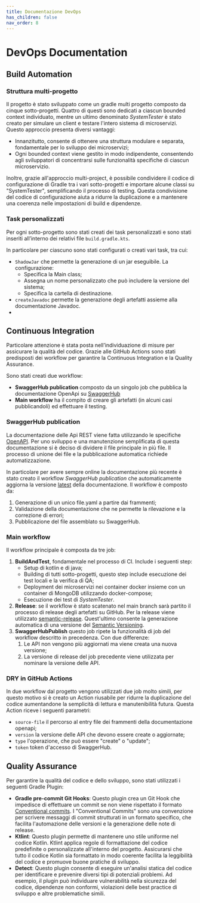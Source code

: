 ```yaml
---
title: Documentazione DevOps
has_children: false
nav_order: 8
---
```


# DevOps Documentation


## Build Automation
### Struttura multi-progetto
Il progetto è stato sviluppato come un gradle multi progetto composto da cinque sotto-progetti. Quattro di questi sono dedicati a ciascun bounded context individuato, mentre un ultimo denominato *SystemTester* è stato creato per simulare un client e testare l'intero sistema di microservizi. 
Questo approccio presenta diversi vantaggi:
- Innanzitutto, consente di ottenere una struttura modulare e separata, fondamentale per lo sviluppo dei microservizi;
- Ogni bounded context viene gestito in modo indipendente, consentendo agli sviluppatori di concentrarsi sulle funzionalità specifiche di ciascun microservizio.

Inoltre, grazie all'approccio multi-project, è possibile condividere il codice di configurazione di Gradle tra i vari sotto-progetti e importare alcune classi su "SystemTester", semplificando il processo di testing. Questa condivisione del codice di configurazione aiuta a ridurre la duplicazione e a mantenere una coerenza nelle impostazioni di build e dipendenze.

### Task personalizzati
Per ogni sotto-progetto sono stati creati dei task personalizzati e sono stati inseriti all’interno dei relativi file `build.gradle.kts`.

In particolare per ciascuno sono stati configurati o creati vari task, tra cui:
- `ShadowJar` che permette la generazione di un jar eseguibile. La configurazione:
  - Specifica la Main class;
  - Assegna un nome personalizzato che può includere la versione del sistema;
  - Specifica la cartella di destinazione.
- `createJavadoc` permette la generazione degli artefatti assieme alla documentazione Javadoc.
- 
## Continuous Integration
Particolare attenzione è stata posta nell’individuazione di misure per assicurare la qualità del codice. Grazie alle GitHub Actions sono stati predisposti dei workflow per garantire la Continuous Integration e la Quality Assurance.

Sono stati creati due workflow:
- **SwaggerHub publication** composto da un singolo job che pubblica la documentazione OpenApi su [SwaggerHub](https://swagger.io/tools/swaggerhub/)
- **Main workflow** ha il compito di creare gli artefatti (in alcuni casi pubblicandoli) ed effettuare il testing.
  
### SwaggerHub publication
La documentazione delle Api REST viene fatta utilizzando le specifiche [OpenAPI](https://swagger.io/specification/). Per uno sviluppo e una manutenzione semplificata di questa documentazione si è deciso di dividere il file principale in più file. Il processo di unione dei file e la pubblicazione automatica richiede automatizzazione.

In particolare per avere sempre online la documentazione più recente è stato creato il workflow *SwaggerHub publication* che automaticamente aggiorna la versione [latest](https://app.swaggerhub.com/apis/DenGuzawr22/DSDMS/latest) della documentazione.
Il workflow è composto da:
1. Generazione di un unico file.yaml a partire dai frammenti;
2. Validazione della documentazione che ne permette la rilevazione e la correzione di errori;
3. Pubblicazione del file assemblato su SwaggerHub.
    

### Main workflow
Il workflow principale è composta da tre job:
1. **BuildAndTest**, fondamentale nel processo di CI. Include i seguenti step:
   - Setup di kotlin e di java;
   - Building di tutti sotto-progetti, questo step include esecuzione dei test locali e la verifica di QA;
   - Deployment dei microservizi nei container docker insieme con un container di MongoDB utilizzando docker-compose;
   - Esecuzione dei test di *SystemTester*.
2. **Release**: se il workflow è stato scatenato nel main branch sarà partito il processo di release degli artefatti su GitHub. Per la release viene utilizzato [semantic-release](https://github.com/semantic-release/semantic-release). Quest'ultimo consente la generazione automatica di una versione del [Semantic Versioning](https://semver.org).
3. **SwaggerHubPublish** questo job ripete la funzionalità di job del workflow descritto in precedenza. Con due differenze:
   1. Le API non vengono più aggiornati ma viene creata una nuova versione;
   2. La versione di release del job precedente viene utilizzata per nominare la versione delle API.
   
### DRY in GitHub Actions
In due workflow dal progetto vengono utilizzati due job molto simili, per questo motivo si è creato un Action riusabile per ridurre la duplicazione del codice aumentandone la semplicità di lettura e manutenibilità futura.
Questa Action riceve i seguenti parametri:
- `source-file` il percorso al entry file dei frammenti della documentazione openapi;
- `version` la versione delle API che devono essere create o aggiornate;
- `type` l'operazione, che può essere "create" o "update";
- `token` token d'accesso di SwaggerHub.


## Quality Assurance
Per garantire la qualità del codice e dello sviluppo, sono stati utilizzati i seguenti Gradle Plugin:
- **Gradle pre-commit Git Hooks**: Questo plugin crea un Git Hook che impedisce di effettuare un commit se non viene rispettato il formato [Conventional commits](https://www.conventionalcommits.org/en/v1.0.0/). I "Conventional Commits" sono una convenzione per scrivere messaggi di commit strutturati in un formato specifico, che facilita l'automazione delle versioni e la generazione delle note di release. 
- **Ktlint**: Questo plugin permette di mantenere uno stile uniforme nel codice Kotlin. Ktlint applica regole di formattazione del codice predefinite o personalizzate all'interno del progetto. Assicurarsi che tutto il codice Kotlin sia formattato in modo coerente facilita la leggibilità del codice e promuove buone pratiche di sviluppo.
- **Detect**: Questo plugin consente di eseguire un'analisi statica del codice per identificare e prevenire diversi tipi di potenziali problemi. Ad esempio, il plugin può individuare vulnerabilità nella sicurezza del codice, dipendenze non conformi, violazioni delle best practice di sviluppo e altre problematiche simili.
